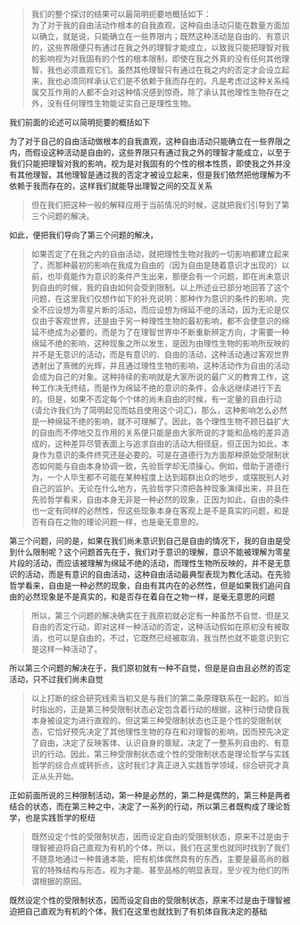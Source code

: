 <blockquote data-pid="GOAeYFB-">我们的整个探讨的结果可以最简明扼要地概括如下：<br>为了对于我的自由活动作根本的自我直观，这种自由活动只能在数量方面加以确立，就是说，只能确立在一些界限内；既然这种活动是自由的、有意识的，这些界限便只有通过在我之外的理智才能成立，以致我只能把理智对我的影响视为对我固有的个性的根本限制，即使在我之外真的没有任何其他理智，我也必须直观它们。虽然其他理智只有通过在我之内的否定才会设立起来，我也必须同样承认它们是不依赖于我而存在的。凡是考虑过这种关系纯属交互作用的人都不会对这种情况感到惊奇。除了承认其他理性生物存在之外，没有任何理性生物能证实自己是理性生物。</blockquote><p data-pid="1pj-N9gV">我们前面的论述可以简明扼要的概括如下</p><p data-pid="oaIj_YMO">为了对于自己的自由活动做根本的自我直观，这种自由活动只能确立在一些界限之内，而假设这种活动是自由的，这些界限只有通过我之外的理智才能成立，以至于我们只能把理智对我的影响，视为是对我固有的个性的根本性质，即使我之外并没有其他理智。其他理智是通过我的否定才被设立起来，但是我们依然把他理解为不依赖于我而存在的，这样我们就能导出理智之间的交互关系</p><blockquote data-pid="tWv4B2eO">但在我们把这种一般的解释应用于当前情况的时候，这就把我们引导到了第三个问题的解决。</blockquote><p data-pid="Lk9tkpEy">如此，便把我们导向了第三个问题的解决，</p><blockquote data-pid="JakQkQ__">如果否定了在我之内的自由活动，就把理性生物对我的一切影响都建立起来了，而那种最初的影响在我成为自由的（因为自由是随着意识才出现的）以前，也毕竟能作为意识的条件产生出来，那便会有一个问题，即在尚未意识到自由的时候，我的自由如何会受到限制。以上所述业已部分地回答了这个问题，在这里我们仅想作如下的补充说明：那种作为意识的条件的影响，完全不应设想为零星片断的活动，而应设想为绵延不绝的活动，因为无论是仅仅由于客观世界，还是由于另一种理性生物的最初影响，都不会使意识的绵延不绝成为必要的，而是为了在理智世界中不断重新辨定方向，才需要一种绵延不绝的影响，这种现象之所以发生，是因为由理性生物的影响所反映的并不是无意识的活动，而是有意识的、自由的活动，这种活动通过客观世界透射出了熹微的光辉，并且通过理性生物的影响，这种活动作为自由的活动会成为自己的对象。这种持续的影响就是大家所说的最广义的教育工作，这种工作决无终结，而是作为绵延不绝的意识的条件，会永远继续进行下去的。但是，如果不否定每个个体的尚未自由的时候，有一定量的自由行动(请允许我们为了简明起见而姑且使用这个词汇)，那么，这种影响怎么必然是一种绵延不绝的影响，就不可理解了。因此，各个理性生物不顾日益扩大的自由而不停地交互作用的关系便只能是由大家所说的才能和品格的差异造成的，这种差异尽管表面上与追求自由的活动大相径庭，但正因为如此，本身作为意识的条件终究还是必要的。可是在道德行为方面那种原始受限制状态如何能与自由本身协调一致，先验哲学却无须操心。例如，借助于道德行为，一个人毕生都不可能在某种程度上达到超群出众的地步，或摆脱别人对自己的监护。无论在什么地方，先验哲学只须把各种现象演绎出来，并且在先验哲学看来，自由本身无非是一种必然的现象，正因为如此，自由的条件也一定有同样的必然性，但这些现象本身在客观上是不是真实的问题，和是否有自在之物的理论问题一样，也是毫无意思的。</blockquote><p data-pid="sN7LXWF2">第三个问题，问的是，如果在我们尚未意识到自己是自由的情况下，我的自由是受到什么限制呢？这个问题首先在于，我们对于意识的理解，意识不能被理解为零星片段的活动，而应该被理解为绵延不绝的活动，而理性生物所反映的，并不是无意识的活动，而是有意识的自由活动，这种自由活动最典型表现为教化活动。在先验哲学看来，自由是一种必然的现象，自由有其内在的必然性，但是如果我们追问自由的必然现象是不是真实的，和是否存在着自在之物一样，是毫无意思的问题</p><blockquote data-pid="OMA_4Vfl">所以，第三个问题的解决确实在于我原初就必定有一种虽然不自觉、但是又自由的否定行动，即对这样一种活动的否定，这种活动假如在原初没有被取消，也可以是自由的，不过，它既然已经被取消，我当然也就不能意识到它是这样一种活动了。</blockquote><p data-pid="wGRh7ODB">所以第三个问题的解决在于，我们原初就有一种不自觉，但是是自由且必然的否定活动，只不过我们尚未自觉</p><blockquote data-pid="rFAPIVKT">以上打断的综合研究线索当初又是与我们的第二条原理联系在一起的。如当时指出的，正是第三种受限制状态必定包含着行动的根据，这种行动使自我本身被设定为进行直观的。但这第三种受限制状态也正是个性的受限制状态，它恰好预先决定了其他理性生物的存在和对理智的影响，因而预先决定了自由，决定了反映客体、认识自身的禀赋，决定了一整系列自由的、有意识的行动。因此，第三种受限制状态或个性的受限制状态是理论哲学与实践哲学的综合点或转折点，这时我们才真正进入实践哲学领域，综合研究才真正从头开始。</blockquote><p data-pid="KQ_BpIGo">正如前面所说的三种限制活动，第一种是必然的，第二种是偶然的，第三种是两者结合的状态，而在第三种之中，决定了一系列的行动，所以第三者既构成了理论哲学，也是实践哲学的枢纽</p><blockquote data-pid="xJxBcRuw">既然设定个性的受限制状态，因而设定自由的受限制状态，原来不过是由于理智被迫将自己直观为有机的个体，所以，我们在这里也就同时找到了我们不随意地通过一种普通本能，把有机体偶然具有的东西，主要是最高尚的器官的特殊结构与形态，视为才能、甚至品格的明显表现，至少视为他们的所谓根据的原因。</blockquote><p data-pid="enM7-MXj">既然设定个性的受限制状态，因而设定自由的受限制状态，原来不过是由于理智被迫把自己直观为有机的个体，我们在这里也就找到了有机体自我决定的基础</p><p></p>